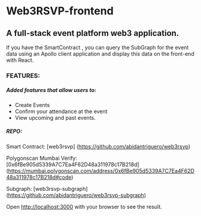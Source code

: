 # Web3RSVP-frontend

## A full-stack event platform web3 application.

If you have the SmartContract , you can query the SubGraph for the event data using an Apollo client application and display this data on the front-end with React.

### FEATURES:
##### Added features that allow users to:

- Create Events
- Confirm your attendance at the event
- View upcoming and past events.

##### REPO:

Smart Contract: [web3rsvp] (https://github.com/abidantriguero/web3rsvp)

Polygonscan Mumbai Verify: [0x6fBe905d5339A7C7Ea4F62D48a311978c17B218d] (https://mumbai.polygonscan.com/address/0x6fBe905d5339A7C7Ea4F62D48a311978c17B218d#code)

Subgraph: [web3rsvp-subgraph] (https://github.com/abidantriguero/web3rsvp-subgraph)

Open [http://localhost:3000](http://localhost:3000) with your browser to see the result.
